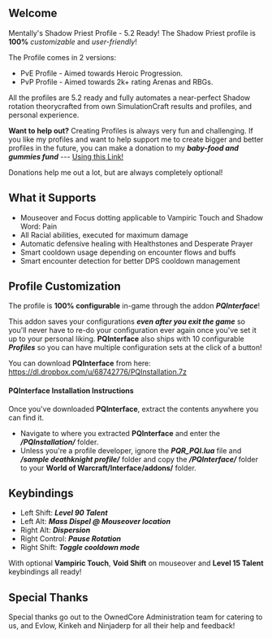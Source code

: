 ## Welcome
Mentally's Shadow Priest Profile - 5.2 Ready!
The Shadow Priest profile is <b>100%</b> <i>customizable</i> and <i>user-friendly</i>!

The Profile comes in 2 versions:

- PvE Profile - Aimed towards Heroic Progression.
- PvP Profile - Aimed towards 2k+ rating Arenas and RBGs.

All the profiles are 5.2 ready and fully automates a near-perfect Shadow rotation theorycrafted from own SimulationCraft results and profiles, and personal experience.

**Want to help out?**
Creating Profiles is always very fun and challenging. If you like my profiles and want to help support me to create bigger and better profiles in the future, you can make a donation to my ***baby-food and gummies fund*** --- [ Using this Link! ](https://www.paypal.com/cgi-bin/webscr?cmd=_s-xclick&hosted_button_id=A6CTV3NUGWCY6)

Donations help me out a lot, but are always completely optional!

## What it Supports
- Mouseover and Focus dotting applicable to Vampiric Touch and Shadow Word: Pain
- All Racial abilities, executed for maximum damage
- Automatic defensive healing with Healthstones and Desperate Prayer
- Smart cooldown usage depending on encounter flows and buffs
- Smart encounter detection for better DPS cooldown management

## Profile Customization
The profile is **100% configurable** in-game through the addon ***PQInterface***!

This addon saves your configurations ***even after you exit the game*** so you'll never have to re-do your configuration ever again once you've set it up to your personal liking. **PQInterface** also ships with 10 configurable ***Profiles*** so you can have multiple configuration sets at the click of a button!

You can download **PQInterface** from here:
https://dl.dropbox.com/u/68742776/PQInstallation.7z


#### PQInterface Installation Instructions
Once you've downloaded **PQInterface**, extract the contents anywhere you can find it.

- Navigate to where you extracted **PQInterface** and enter the ***/PQInstallation/*** folder.
- Unless you're a profile developer, ignore the ***PQR_PQI.lua*** file and ***/sample deathknight profile/*** folder and copy the ***/PQInterface/*** folder to your **World of Warcraft/Interface/addons/** folder.


## Keybindings
- Left Shift: ***Level 90 Talent***
- Left Alt: ***Mass Dispel @ Mouseover location***
- Right Alt: ***Dispersion***
- Right Control: ***Pause Rotation***
- Right Shift: ***Toggle cooldown mode***

With optional **Vampiric Touch**, **Void Shift** on mouseover and **Level 15 Talent** keybindings all ready!

## Special Thanks
Special thanks go out to the OwnedCore Administration team for catering to us, and Evlow, Kinkeh and Ninjaderp for all their help and feedback!
